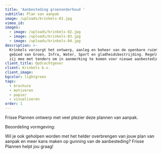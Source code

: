 ```yaml
---
title: 'Aanbesteding groenonderhoud '
subtitle: Plan van aanpak
image: /uploads/krinkels-01.jpg
vimeo_id:
images:
  - image: /uploads/krinkels-02.jpg
  - image: /uploads/krinkels-03.jpg
  - image: /uploads/krinkels-04.jpg
description: >-
  Krinkels verzorgt het ontwerp, aanleg en beheer van de openbare ruimte op het
  gebied van Groen, Infra, Water, Sport en gladheidsbestrijding. Regelmatig doen
  zij mee met tenders om in aanmerking te komen voor nieuwe aanbestedingen.
client_title: Opdrachtgever
client: Krinkels b.v.
client_image:
bgcolor: lightgreen
tags:
  - brochure
  - motiveren
  - papier
  - visualiseren
order: 1
---
```


Frisse Plannen ontwerp met veel plezier deze plannen van aanpak.

Beoordeling vormgeving:&nbsp;

Wil je ook geholpen worden met het helder overbrengen van jouw plan van aanpak en meer kans maken op gunning van de aanbesteding? Frisse Plannen helpt jou graag\!
